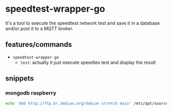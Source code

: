 # speedtest-wrapper-go #

It's a tool to execute the speedtest network test and save it in
a database and/or post it to a MQTT broker.

## features/commands ##

- `speedtest-wrapper-go`
  - `test`: actually it just execute speedtes test and display the result


## snippets ##

### mongodb raspberry ###

```bash
echo 'deb http://ftp.br.debian.org/debian stretch main' /etc/apt/sources.list.d/repo_mongodb_org_debian.list
```
